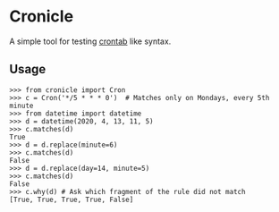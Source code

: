 # Cronicle

A simple tool for testing [crontab](https://en.wikipedia.org/wiki/Cron) like syntax.

## Usage

    >>> from cronicle import Cron
    >>> c = Cron('*/5 * * * 0')  # Matches only on Mondays, every 5th minute
    >>> from datetime import datetime
    >>> d = datetime(2020, 4, 13, 11, 5)
    >>> c.matches(d)
    True
    >>> d = d.replace(minute=6)
    >>> c.matches(d)
    False
    >>> d = d.replace(day=14, minute=5)
    >>> c.matches(d)
    False
    >>> c.why(d) # Ask which fragment of the rule did not match
    [True, True, True, True, False]


